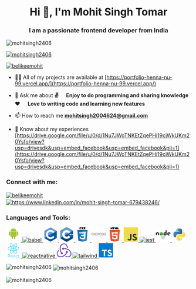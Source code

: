 <h1 align="center">Hi 👋, I'm Mohit Singh Tomar</h1>
<h3 align="center">I am a passionate frontend developer from India</h3>

<p align="left"> <img src="https://komarev.com/ghpvc/?username=mohitsingh2406&label=Profile%20views&color=0e75b6&style=flat" alt="mohitsingh2406" /> </p>

<p align="left"> <a href="https://github.com/ryo-ma/github-profile-trophy"><img src="https://github-profile-trophy.vercel.app/?username=mohitsingh2406" alt="mohitsingh2406" /></a> </p>

<p align="left"> <a href="https://twitter.com/belikeemohit" target="blank"><img src="https://img.shields.io/twitter/follow/belikeemohit?logo=twitter&style=for-the-badge" alt="belikeemohit" /></a> </p>

- 👨‍💻 All of my projects are available at [https://portfolio-henna-nu-99.vercel.app/](https://portfolio-henna-nu-99.vercel.app/)

- 💬 Ask me about **✌️   Enjoy to do programming and sharing knowledge ❤️   Love to writing code and learning new features**

- 📫 How to reach me **mohitsingh2004624@gmail.com**

- 📄 Know about my experiences [https://drive.google.com/file/u/0/d/1Nu7JWoTNKEtZqePHi19cjWkUKm20Ysfo/view?usp=drivesdk&usp=embed_facebook&usp=embed_facebook&pli=1](https://drive.google.com/file/u/0/d/1Nu7JWoTNKEtZqePHi19cjWkUKm20Ysfo/view?usp=drivesdk&usp=embed_facebook&usp=embed_facebook&pli=1)

<h3 align="left">Connect with me:</h3>
<p align="left">
<a href="https://twitter.com/belikeemohit" target="blank"><img align="center" src="https://raw.githubusercontent.com/rahuldkjain/github-profile-readme-generator/master/src/images/icons/Social/twitter.svg" alt="belikeemohit" height="30" width="40" /></a>
<a href="https://linkedin.com/in/https://www.linkedin.com/in/mohit-singh-tomar-679438246/" target="blank"><img align="center" src="https://raw.githubusercontent.com/rahuldkjain/github-profile-readme-generator/master/src/images/icons/Social/linked-in-alt.svg" alt="https://www.linkedin.com/in/mohit-singh-tomar-679438246/" height="30" width="40" /></a>
</p>

<h3 align="left">Languages and Tools:</h3>
<p align="left"> <a href="https://developer.android.com" target="_blank" rel="noreferrer"> <img src="https://raw.githubusercontent.com/devicons/devicon/master/icons/android/android-original-wordmark.svg" alt="android" width="40" height="40"/> </a> <a href="https://babeljs.io/" target="_blank" rel="noreferrer"> <img src="https://www.vectorlogo.zone/logos/babeljs/babeljs-icon.svg" alt="babel" width="40" height="40"/> </a> <a href="https://www.cprogramming.com/" target="_blank" rel="noreferrer"> <img src="https://raw.githubusercontent.com/devicons/devicon/master/icons/c/c-original.svg" alt="c" width="40" height="40"/> </a> <a href="https://www.w3schools.com/cpp/" target="_blank" rel="noreferrer"> <img src="https://raw.githubusercontent.com/devicons/devicon/master/icons/cplusplus/cplusplus-original.svg" alt="cplusplus" width="40" height="40"/> </a> <a href="https://www.w3schools.com/css/" target="_blank" rel="noreferrer"> <img src="https://raw.githubusercontent.com/devicons/devicon/master/icons/css3/css3-original-wordmark.svg" alt="css3" width="40" height="40"/> </a> <a href="https://expressjs.com" target="_blank" rel="noreferrer"> <img src="https://raw.githubusercontent.com/devicons/devicon/master/icons/express/express-original-wordmark.svg" alt="express" width="40" height="40"/> </a> <a href="https://www.w3.org/html/" target="_blank" rel="noreferrer"> <img src="https://raw.githubusercontent.com/devicons/devicon/master/icons/html5/html5-original-wordmark.svg" alt="html5" width="40" height="40"/> </a> <a href="https://developer.mozilla.org/en-US/docs/Web/JavaScript" target="_blank" rel="noreferrer"> <img src="https://raw.githubusercontent.com/devicons/devicon/master/icons/javascript/javascript-original.svg" alt="javascript" width="40" height="40"/> </a> <a href="https://jestjs.io" target="_blank" rel="noreferrer"> <img src="https://www.vectorlogo.zone/logos/jestjsio/jestjsio-icon.svg" alt="jest" width="40" height="40"/> </a> <a href="https://nodejs.org" target="_blank" rel="noreferrer"> <img src="https://raw.githubusercontent.com/devicons/devicon/master/icons/nodejs/nodejs-original-wordmark.svg" alt="nodejs" width="40" height="40"/> </a> <a href="https://www.python.org" target="_blank" rel="noreferrer"> <img src="https://raw.githubusercontent.com/devicons/devicon/master/icons/python/python-original.svg" alt="python" width="40" height="40"/> </a> <a href="https://reactjs.org/" target="_blank" rel="noreferrer"> <img src="https://raw.githubusercontent.com/devicons/devicon/master/icons/react/react-original-wordmark.svg" alt="react" width="40" height="40"/> </a> <a href="https://reactnative.dev/" target="_blank" rel="noreferrer"> <img src="https://reactnative.dev/img/header_logo.svg" alt="reactnative" width="40" height="40"/> </a> <a href="https://redux.js.org" target="_blank" rel="noreferrer"> <img src="https://raw.githubusercontent.com/devicons/devicon/master/icons/redux/redux-original.svg" alt="redux" width="40" height="40"/> </a> <a href="https://tailwindcss.com/" target="_blank" rel="noreferrer"> <img src="https://www.vectorlogo.zone/logos/tailwindcss/tailwindcss-icon.svg" alt="tailwind" width="40" height="40"/> </a> <a href="https://www.typescriptlang.org/" target="_blank" rel="noreferrer"> <img src="https://raw.githubusercontent.com/devicons/devicon/master/icons/typescript/typescript-original.svg" alt="typescript" width="40" height="40"/> </a> </p>

<p><img align="left" src="https://github-readme-stats.vercel.app/api/top-langs?username=mohitsingh2406&show_icons=true&locale=en&layout=compact" alt="mohitsingh2406" /></p>

<p>&nbsp;<img align="center" src="https://github-readme-stats.vercel.app/api?username=mohitsingh2406&show_icons=true&locale=en" alt="mohitsingh2406" /></p>

<p><img align="center" src="https://github-readme-streak-stats.herokuapp.com/?user=mohitsingh2406&" alt="mohitsingh2406" /></p>
